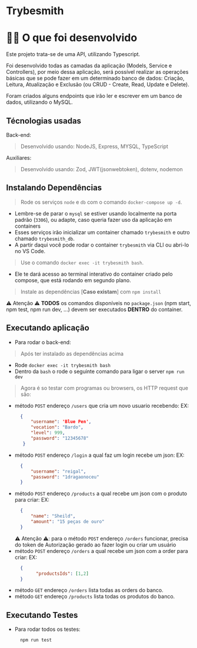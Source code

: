 # Trybesmith

# 👨‍💻 O que foi desenvolvido
Este projeto trata-se de uma API, utilizando Typescript.

Foi desenvolvido todas as camadas da aplicação (Models, Service e Controllers), por meio dessa aplicação, será possível realizar as operações básicas que se pode fazer em um determinado banco de dados: Criação, Leitura, Atualização e Exclusão (ou CRUD - Create, Read, Update e Delete).

Foram criados alguns endpoints que irão ler e escrever em um banco de dados, utilizando o MySQL.

## Técnologias usadas

Back-end:
> Desenvolvido usando: NodeJS, Express, MYSQL, TypeScript

Auxiliares:
> Desenvolvido usando: Zod, JWT(jsonwebtoken), dotenv, nodemon


## Instalando Dependências

> Rode os serviços `node` e `db` com o comando `docker-compose up -d`.
  - Lembre-se de parar o `mysql` se estiver usando localmente na porta padrão (`3306`), ou adapte, caso queria fazer uso da aplicação em containers
  - Esses serviços irão inicializar um container chamado `trybesmith` e outro chamado `trybesmith_db`.
  - A partir daqui você pode rodar o container `trybesmith` via CLI ou abri-lo no VS Code.

  > Use o comando `docker exec -it trybesmith bash`.
  - Ele te dará acesso ao terminal interativo do container criado pelo compose, que está rodando em segundo plano.

  > Instale as dependências [**Caso existam**] com `npm install`

  ⚠ Atenção ⚠ **TODOS** os comandos disponíveis no `package.json` (npm start, npm test, npm run dev, ...) devem ser executados **DENTRO** do container.

## Executando aplicação

* Para rodar o back-end:
> Após ter instalado as dependências acima

  - Rode `docker exec -it trybesmith bash`
  - Dentro da `bash` o rode o seguinte comando para ligar o server `npm run dev`
 
> Agora é so testar com programas ou browsers, os HTTP request que são:

  - método `POST` endereço `/users` que cria um novo usuario recebendo:
    EX: 
    ```json
      {
	      "username": 'Blue Pen',
	      "vocation": "Bardo",
	      "level": 999,
	      "password": "12345678"
       }
    ```
  - método `POST` endereço `/login` a qual faz um login recebe um json:
    EX: 
    ```json
      {
	      "username": "reigal",
	      "password": "1dragaonoceu"
      }
    ``` 
  - método `POST` endereço `/products` a qual recebe um json com o produto para criar:
    EX: 
    ```json
      {
	      "name": "Sheild",
	      "amount": "15 peças de ouro"
      }
    ```
    ⚠ Atenção ⚠: para o método `POST` endereço `/orders` funcionar, precisa do token de Autorização gerado ao fazer login ou criar um usuário
  - método `POST` endereço `/orders` a qual recebe um json com a order para criar:
    EX: 
    ```json
      {
	      	"productsIds": [1,2]
      }
    ```
  - método `GET` endereço `/orders` lista todas as orders do banco.
  - método `GET` endereço `/products` lista todas os produtos do banco.

## Executando Testes

* Para rodar todos os testes:

  ```
    npm run test
  ```
